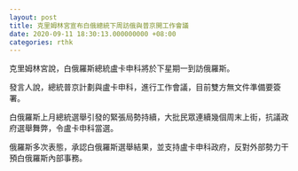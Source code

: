 ```yaml
---
layout: post
title: 克里姆林宮宣布白俄總統下周訪俄與普京開工作會議
date: 2020-09-11 18:30:13.000000000 +08:00
categories: rthk
---
```


克里姆林宮說，白俄羅斯總統盧卡申科將於下星期一到訪俄羅斯。

發言人說，總統普京計劃與盧卡申科，進行工作會議，目前雙方無文件準備要簽署。

白俄羅斯上月總統選舉引發的緊張局勢持續，大批民眾連續幾個周末上街，抗議政府選舉舞弊，令盧卡申科當選。

俄羅斯多次表態，承認白俄羅斯選舉結果，並支持盧卡申科政府，反對外部勢力干預白俄羅斯內部事務。
